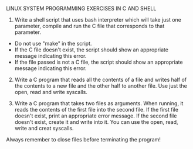 LINUX SYSTEM PROGRAMMING EXERCISES IN C AND SHELL

1) Write a shell script that uses bash interpreter which will take just one parameter, compile and run the C file that corresponds to that parameter.

- Do not use "make" in the script.
- If the C file doesn't exist, the script should show an appropriate message indicating this error.
- If the file passed is not a C file, the script should show an appropriate message indicating this error.

2) Write a C program that reads all the contents of a file and writes half of the contents to a new file and the other half to another file. Use just the open, read and write syscalls. 

3) Write a C program that takes two files as arguments. When running, it reads the contents of the first file into the second file.
If the first file doesn't exist, print an appropriate error message.
If the second file doesn't exist, create it and write into it. You can use the open, read, write and creat syscalls.

Always remember to close files before terminating the program!
